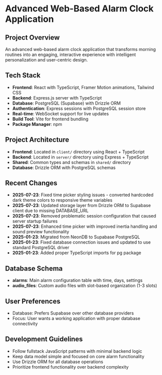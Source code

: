 # Advanced Web-Based Alarm Clock Application

## Project Overview
An advanced web-based alarm clock application that transforms morning routines into an engaging, interactive experience with intelligent personalization and user-centric design.

## Tech Stack
- **Frontend**: React with TypeScript, Framer Motion animations, Tailwind CSS
- **Backend**: Express.js server with TypeScript
- **Database**: PostgreSQL (Supabase) with Drizzle ORM
- **Authentication**: Express sessions with PostgreSQL session store
- **Real-time**: WebSocket support for live updates
- **Build Tool**: Vite for frontend bundling
- **Package Manager**: npm

## Project Architecture
- **Frontend**: Located in `client/` directory using React + TypeScript
- **Backend**: Located in `server/` directory using Express + TypeScript
- **Shared**: Common types and schemas in `shared/` directory
- **Database**: Drizzle ORM with PostgreSQL schemas

## Recent Changes
- **2025-07-23**: Fixed time picker styling issues - converted hardcoded dark theme colors to responsive theme variables
- **2025-07-23**: Updated storage layer from Drizzle ORM to Supabase client due to missing DATABASE_URL
- **2025-07-23**: Removed problematic session configuration that caused server startup failures
- **2025-07-23**: Enhanced time picker with improved inertia handling and sound preview functionality
- **2025-01-23**: Migrated from NeonDB to Supabase PostgreSQL
- **2025-01-23**: Fixed database connection issues and updated to use standard PostgreSQL driver
- **2025-01-23**: Added proper TypeScript imports for pg package

## Database Schema
- **alarms**: Main alarm configuration table with time, days, settings
- **audio_files**: Custom audio files with slot-based organization (1-3 slots)

## User Preferences
- Database: Prefers Supabase over other database providers
- Focus: User wants a working application with proper database connectivity

## Development Guidelines
- Follow fullstack JavaScript patterns with minimal backend logic
- Keep data model simple and focused on core alarm functionality
- Use Drizzle ORM for all database operations
- Prioritize frontend functionality over backend complexity